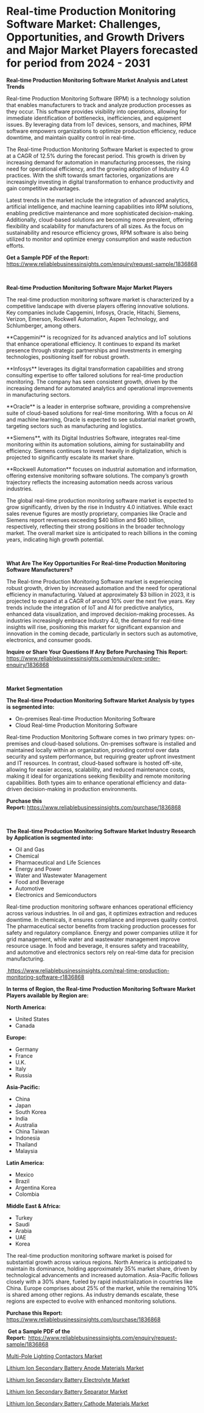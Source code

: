 <p><h1>Real-time Production Monitoring Software Market: Challenges, Opportunities, and Growth Drivers and Major Market Players forecasted for period from 2024 - 2031</h1></p><p><strong>Real-time Production Monitoring Software Market Analysis and Latest Trends</strong></p>
<p><p>Real-time Production Monitoring Software (RPM) is a technology solution that enables manufacturers to track and analyze production processes as they occur. This software provides visibility into operations, allowing for immediate identification of bottlenecks, inefficiencies, and equipment issues. By leveraging data from IoT devices, sensors, and machines, RPM software empowers organizations to optimize production efficiency, reduce downtime, and maintain quality control in real-time.</p><p>The Real-time Production Monitoring Software Market is expected to grow at a CAGR of 12.5% during the forecast period. This growth is driven by increasing demand for automation in manufacturing processes, the rising need for operational efficiency, and the growing adoption of Industry 4.0 practices. With the shift towards smart factories, organizations are increasingly investing in digital transformation to enhance productivity and gain competitive advantages.</p><p>Latest trends in the market include the integration of advanced analytics, artificial intelligence, and machine learning capabilities into RPM solutions, enabling predictive maintenance and more sophisticated decision-making. Additionally, cloud-based solutions are becoming more prevalent, offering flexibility and scalability for manufacturers of all sizes. As the focus on sustainability and resource efficiency grows, RPM software is also being utilized to monitor and optimize energy consumption and waste reduction efforts.</p></p>
<p><strong>Get a Sample PDF of the Report:&nbsp;</strong> <a href="https://www.reliablebusinessinsights.com/enquiry/request-sample/1836868?utm_campaign=904&utm_medium=2&utm_source=Github&utm_content=ia&utm_term=31122024&utm_id=real-time-production-monitoring-software">https://www.reliablebusinessinsights.com/enquiry/request-sample/1836868</a></p>
<p>&nbsp;</p>
<p><strong>Real-time Production Monitoring Software Major Market Players</strong></p>
<p><p>The real-time production monitoring software market is characterized by a competitive landscape with diverse players offering innovative solutions. Key companies include Capgemini, Infosys, Oracle, Hitachi, Siemens, Verizon, Emerson, Rockwell Automation, Aspen Technology, and Schlumberger, among others. </p><p>**Capgemini** is recognized for its advanced analytics and IoT solutions that enhance operational efficiency. It continues to expand its market presence through strategic partnerships and investments in emerging technologies, positioning itself for robust growth.</p><p>**Infosys** leverages its digital transformation capabilities and strong consulting expertise to offer tailored solutions for real-time production monitoring. The company has seen consistent growth, driven by the increasing demand for automated analytics and operational improvements in manufacturing sectors.</p><p>**Oracle** is a leader in enterprise software, providing a comprehensive suite of cloud-based solutions for real-time monitoring. With a focus on AI and machine learning, Oracle is expected to see substantial market growth, targeting sectors such as manufacturing and logistics.</p><p>**Siemens**, with its Digital Industries Software, integrates real-time monitoring within its automation solutions, aiming for sustainability and efficiency. Siemens continues to invest heavily in digitalization, which is projected to significantly escalate its market share.</p><p>**Rockwell Automation** focuses on industrial automation and information, offering extensive monitoring software solutions. The company’s growth trajectory reflects the increasing automation needs across various industries.</p><p>The global real-time production monitoring software market is expected to grow significantly, driven by the rise in Industry 4.0 initiatives. While exact sales revenue figures are mostly proprietary, companies like Oracle and Siemens report revenues exceeding $40 billion and $60 billion, respectively, reflecting their strong positions in the broader technology market. The overall market size is anticipated to reach billions in the coming years, indicating high growth potential.</p></p>
<p>&nbsp;</p>
<p><strong>What Are The Key Opportunities For Real-time Production Monitoring Software Manufacturers?</strong></p>
<p><p>The Real-time Production Monitoring Software market is experiencing robust growth, driven by increased automation and the need for operational efficiency in manufacturing. Valued at approximately $3 billion in 2023, it is projected to expand at a CAGR of around 10% over the next five years. Key trends include the integration of IoT and AI for predictive analytics, enhanced data visualization, and improved decision-making processes. As industries increasingly embrace Industry 4.0, the demand for real-time insights will rise, positioning this market for significant expansion and innovation in the coming decade, particularly in sectors such as automotive, electronics, and consumer goods.</p></p>
<p><strong>Inquire or Share Your Questions If Any Before Purchasing This Report:</strong> <a href="https://www.reliablebusinessinsights.com/enquiry/pre-order-enquiry/1836868?utm_campaign=904&utm_medium=2&utm_source=Github&utm_content=ia&utm_term=31122024&utm_id=real-time-production-monitoring-software">https://www.reliablebusinessinsights.com/enquiry/pre-order-enquiry/1836868</a></p>
<p>&nbsp;</p>
<p><strong>Market Segmentation</strong></p>
<p><strong>The Real-time Production Monitoring Software Market Analysis by types is segmented into:</strong></p>
<p><ul><li>On-premises Real-time Production Monitoring Software</li><li>Cloud Real-time Production Monitoring Software</li></ul></p>
<p><p>Real-time Production Monitoring Software comes in two primary types: on-premises and cloud-based solutions. On-premises software is installed and maintained locally within an organization, providing control over data security and system performance, but requiring greater upfront investment and IT resources. In contrast, cloud-based software is hosted off-site, allowing for easier access, scalability, and reduced maintenance costs, making it ideal for organizations seeking flexibility and remote monitoring capabilities. Both types aim to enhance operational efficiency and data-driven decision-making in production environments.</p></p>
<p><strong>Purchase this Report:&nbsp;</strong><a href="https://www.reliablebusinessinsights.com/purchase/1836868?utm_campaign=904&utm_medium=2&utm_source=Github&utm_content=ia&utm_term=31122024&utm_id=real-time-production-monitoring-software">https://www.reliablebusinessinsights.com/purchase/1836868</a></p>
<p>&nbsp;</p>
<p><strong>The Real-time Production Monitoring Software Market Industry Research by Application is segmented into:</strong></p>
<p><ul><li>Oil and Gas</li><li>Chemical</li><li>Pharmaceutical and Life Sciences</li><li>Energy and Power</li><li>Water and Wastewater Management</li><li>Food and Beverage</li><li>Automotive</li><li>Electronics and Semiconductors</li></ul></p>
<p><p>Real-time production monitoring software enhances operational efficiency across various industries. In oil and gas, it optimizes extraction and reduces downtime. In chemicals, it ensures compliance and improves quality control. The pharmaceutical sector benefits from tracking production processes for safety and regulatory compliance. Energy and power companies utilize it for grid management, while water and wastewater management improve resource usage. In food and beverage, it ensures safety and traceability, and automotive and electronics sectors rely on real-time data for precision manufacturing.</p></p>
<p><a href="https://www.reliablebusinessinsights.com/real-time-production-monitoring-software-r1836868?utm_campaign=904&utm_medium=2&utm_source=Github&utm_content=ia&utm_term=31122024&utm_id=real-time-production-monitoring-software">&nbsp;https://www.reliablebusinessinsights.com/real-time-production-monitoring-software-r1836868</a></p>
<p><strong>In terms of Region, the Real-time Production Monitoring Software Market Players available by Region are:</strong></p>
<p>
    <p> <strong> North America: </strong>
        <ul>
            <li>United States</li>
            <li>Canada</li>
        </ul>
        </p> 
    <p> <strong> Europe: </strong>
        <ul>
            <li>Germany</li>
            <li>France</li>
            <li>U.K.</li>
            <li>Italy</li>
            <li>Russia</li>
        </ul>
        </p> 
    <p> <strong> Asia-Pacific: </strong>
        <ul>
            <li>China</li>
            <li>Japan</li>
            <li>South Korea</li>
            <li>India</li>
            <li>Australia</li>
            <li>China Taiwan</li>
            <li>Indonesia</li>
            <li>Thailand</li>
            <li>Malaysia</li>
        </ul>
        </p> 
    <p> <strong> Latin America: </strong>
        <ul>
            <li>Mexico</li>
            <li>Brazil</li>
            <li>Argentina Korea</li>
            <li>Colombia</li>
        </ul>
        </p> 
    <p> <strong> Middle East & Africa: </strong>
        <ul>
            <li>Turkey</li>
            <li>Saudi</li>
            <li>Arabia</li>
            <li>UAE</li>
            <li>Korea</li>
        </ul>
    </p>
    </p>
<p><p>The real-time production monitoring software market is poised for substantial growth across various regions. North America is anticipated to maintain its dominance, holding approximately 35% market share, driven by technological advancements and increased automation. Asia-Pacific follows closely with a 30% share, fueled by rapid industrialization in countries like China. Europe comprises about 25% of the market, while the remaining 10% is shared among other regions. As industry demands escalate, these regions are expected to evolve with enhanced monitoring solutions.</p></p>
<p><strong>Purchase this Report: </strong><a href="https://www.reliablebusinessinsights.com/purchase/1836868?utm_campaign=904&utm_medium=2&utm_source=Github&utm_content=ia&utm_term=31122024&utm_id=real-time-production-monitoring-software">https://www.reliablebusinessinsights.com/purchase/1836868</a></p>
<p>&nbsp;<strong>Get a Sample PDF of the Report:&nbsp;&nbsp;</strong><a href="https://www.reliablebusinessinsights.com/enquiry/request-sample/1836868?utm_campaign=904&utm_medium=2&utm_source=Github&utm_content=ia&utm_term=31122024&utm_id=real-time-production-monitoring-software">https://www.reliablebusinessinsights.com/enquiry/request-sample/1836868</a></p>
<p><strong></strong></p>
<p><p><a href="https://github.com/osbornrdaflalo/Market-Research-Report-List-1/blob/main/multi-pole-lighting-contactors-market.md?utm_campaign=904&utm_medium=2&utm_source=Github&utm_content=ia&utm_term=31122024&utm_id=real-time-production-monitoring-software">Multi-Pole Lighting Contactors Market</a></p><p><a href="https://github.com/kimberjam0i/Market-Research-Report-List-1/blob/main/lithium-ion-secondary-battery-anode-materials-market.md?utm_campaign=904&utm_medium=2&utm_source=Github&utm_content=ia&utm_term=31122024&utm_id=real-time-production-monitoring-software">Lithium Ion Secondary Battery Anode Materials Market</a></p><p><a href="https://github.com/darenph8er/Market-Research-Report-List-1/blob/main/lithium-ion-secondary-battery-electrolyte-market.md?utm_campaign=904&utm_medium=2&utm_source=Github&utm_content=ia&utm_term=31122024&utm_id=real-time-production-monitoring-software">Lithium Ion Secondary Battery Electrolyte Market</a></p><p><a href="https://github.com/ElviraLeka1962/Market-Research-Report-List-1/blob/main/lithium-ion-secondary-battery-separator-market.md?utm_campaign=904&utm_medium=2&utm_source=Github&utm_content=ia&utm_term=31122024&utm_id=real-time-production-monitoring-software">Lithium Ion Secondary Battery Separator Market</a></p><p><a href="https://github.com/lashaunm5st/Market-Research-Report-List-1/blob/main/lithium-ion-secondary-battery-cathode-materials-market.md?utm_campaign=904&utm_medium=2&utm_source=Github&utm_content=ia&utm_term=31122024&utm_id=real-time-production-monitoring-software">Lithium Ion Secondary Battery Cathode Materials Market</a></p></p>